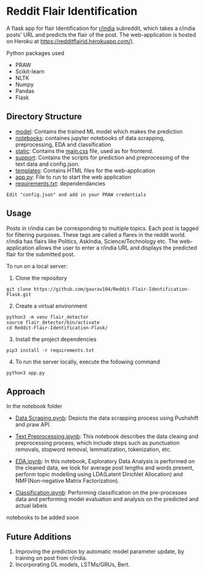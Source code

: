 ﻿# Reddit Flair Identification

A flask app for flair Identification for [r/india](https://www.reddit.com/r/india/) subreddit, which takes a r/india posts' URL and predicts the flair of the post.
 The web-application is hosted on Heroku at [https://redditflairid.herokuapp.com/)](https://redditflairid.herokuapp.com/).
 
 Python packages used
- PRAW
- Scikit-learn
- NLTK
- Numpy
- Pandas
- Flask



## Directory Structure

- [model](link): Contains the trained ML model which makes the prediction
-  [notebooks](link): containes jupyter notebooks of data scrapping, preprocessing, EDA and classification
- [static](link): Contains the [main.css](link) file, used as for frontend.
- [support](link): Contains the scripts for prediction and preprocessing of the text data and config.json.
- [templates](link): Contains HTML files for the web-application
- [app.py](link): File to run to start the web application
- [requirements.txt](link): dependendancies
 ```
Edit "config.json" and add in your PRAW credentials
```

## Usage
Posts in r/india can be corresponding to multiple topics. Each post is tagged for filtering purposes. These tags are called a flares in the reddit world. r/india has flairs like Politics, AskIndia, Science/Technology etc.
The web-application allows the user to enter a r/india URL and displays the predicted flair for the submitted post. 

To run on a local server:
1. Clone the repository
```
git clone https://github.com/gaurav104/Reddit-Flair-Identification-Flask.git
```
2. Create a virtual environment
```
python3 -m venv flair_detector
source flair_detector/bin/activate
cd Reddit-Flair-Identification-Flask/
```
3. Install the project dependencies
```
pip3 install -r requirements.txt
```
4. To run the server locally, execute the following command
```
python3 app.py
```

## Approach 
In the notebook folder

 - [Data Scraping.pynb](link%20dalna%20hai): Depicts the data scrapping process using Pushshift and praw API.
 
 - [Text Preprocessing.ipynb](link): This notebook describes the data cleaing and preprocessing process, which include steps such as punctuation removals, stopword removal, lemmatization, tokenization, etc.
 
 - [EDA.ipynb](link): In this notebook, Exploratory Data Analysis is performed on the cleaned data, we look for average post lengths and words present, perform topic modelling using LDA(Latent Dirichlet Allocation) and NMF(Non-negative Matrix Factorization).
 
 - [Classification.ipynb](link): Performing classification on the pre-processes data and performing model evaluation and analysis on the predicted and actual labels
 
 notebooks to be added soon



## Future Additions
1. Improving the prediction by automatic model parameter update, by training on post from r/india.
2. Incorporating DL models, LSTMs/GRUs, Bert.

